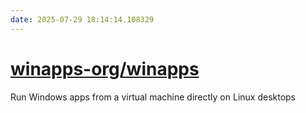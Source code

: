 ```yaml
---
date: 2025-07-29 18:14:14.108329
---
```


# [winapps-org/winapps](https://github.com/winapps-org/winapps)

Run Windows apps from a virtual machine directly on Linux desktops